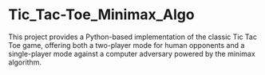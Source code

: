 # Tic_Tac-Toe_Minimax_Algo
This project provides a Python-based implementation of the classic Tic Tac Toe game, offering both a two-player mode for human opponents and a single-player mode against a computer adversary powered by the minimax algorithm.
